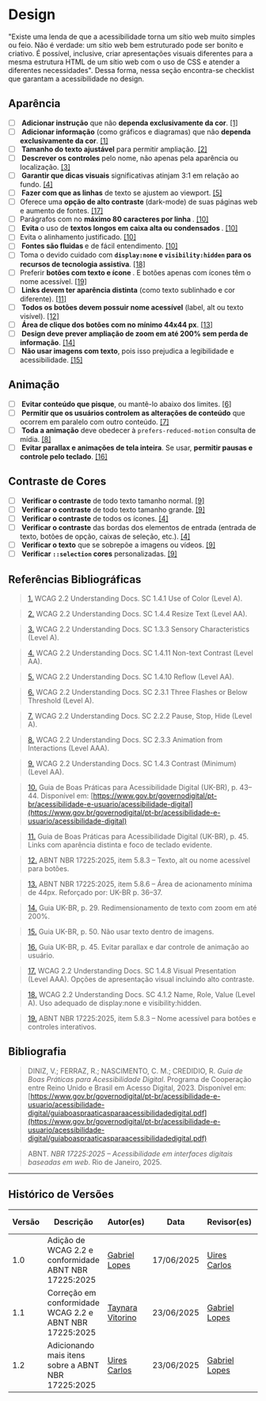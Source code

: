 
# Design

"Existe uma lenda de que a acessibilidade torna um sítio web muito simples ou feio. Não é verdade: um sítio web bem estruturado pode ser bonito e criativo. É possível, inclusive, criar apresentações visuais diferentes para a mesma estrutura HTML de um sítio web com o uso de CSS e atender a diferentes necessidades". Dessa forma, nessa seção encontra-se checklist que garantam a acessibilidade no design.

## Aparência

* [ ] <b> Adicionar instrução</b> que não <b>dependa exclusivamente da cor</b>. <a id="TEC1" href="#RP1">[1]</a>
* [ ] <b> Adicionar informação</b> (como gráficos e diagramas) que não <b>dependa exclusivamente da cor</b>. <a id="TEC1" href="#RP1">[1]</a>
* [ ] <b> Tamanho do texto ajustável</b> para permitir ampliação. <a id="TEC2" href="#RP2">[2]</a>
* [ ] <b> Descrever os controles</b> pelo nome, não apenas pela aparência ou localização. <a id="TEC3" href="#RP3">[3]</a>
* [ ] <b> Garantir que dicas visuais</b> significativas atinjam 3:1 em relação ao fundo. <a id="TEC4" href="#RP4">[4]</a>
* [ ] <b> Fazer com que as linhas</b> de texto se ajustem ao viewport. <a id="TEC5" href="#RP5">[5]</a>
* [ ] Oferece uma <b> opção de alto contraste </b> (dark-mode) de suas páginas web e aumento de fontes. <a id="TEC17" href="#RP17">[17]</a>
* [ ] Parágrafos com no <b> máximo 80 caracteres por linha </b>. <a id="TEC10" href="#RP10">[10]</a>
* [ ] <b> Evita </b> o uso de <b> textos longos em caixa alta ou condensados </b>. <a id="TEC10" href="#RP10">[10]</a>
* [ ] Evita o alinhamento justificado. <a id="TEC10" href="#RP10">[10]</a>
* [ ] <b> Fontes são fluidas </b> e de fácil entendimento. <a id="TEC10" href="#RP10">[10]</a>
* [ ] Toma o devido cuidado com <b>`display:none` e `visibility:hidden` para os recursos de tecnologia assistiva</b>. <a id="TEC18" href="#RP18">[18]</a>
* [ ] Preferir <b> botões com texto e ícone </b>. E botões apenas com ícones têm o nome acessível. <a id="TEC19" href="#RP19">[19]</a>
* [ ] <b> Links devem ter aparência distinta</b> (como texto sublinhado e cor diferente). <a id="TEC11" href="#RP11">[11]</a>
* [ ] <b> Todos os botões devem possuir nome acessível</b> (label, alt ou texto visível). <a id="TEC12" href="#RP12">[12]</a>
* [ ] <b> Área de clique dos botões com no mínimo 44x44 px</b>. <a id="TEC13" href="#RP13">[13]</a>
* [ ] <b> Design deve prever ampliação de zoom em até 200% sem perda de informação</b>. <a id="TEC14" href="#RP14">[14]</a>
* [ ] <b> Não usar imagens com texto</b>, pois isso prejudica a legibilidade e acessibilidade. <a id="TEC15" href="#RP15">[15]</a>

## Animação

* [ ] <b> Evitar conteúdo que pisque</b>, ou mantê-lo abaixo dos limites. <a id="TEC6" href="#RP6">\[6]</a>
* [ ] <b> Permitir que os usuários controlem as alterações de conteúdo</b> que ocorrem em paralelo com outro conteúdo. <a id="TEC7" href="#RP7">\[7]</a>
* [ ] <b> Toda a animação</b> deve obedecer à `prefers-reduced-motion` consulta de mídia. <a id="TEC8" href="#RP8">\[8]</a>
* [ ] <b> Evitar parallax e animações de tela inteira</b>. Se usar, <b>permitir pausas e controle pelo teclado</b>. <a id="TEC16" href="#RP16">\[16]</a>

## Contraste de Cores

* [ ] <b> Verificar o contraste</b> de  todo texto tamanho normal. <a id="TEC9" href="#RP9">[9]</a>
* [ ] <b> Verificar o contraste</b> de todo texto tamanho grande. <a id="TEC9" href="#RP9">[9]</a>
* [ ] <b> Verificar o contraste</b> de todos os ícones. <a id="TEC4" href="#RP4">[4]</a>
* [ ] <b> Verificar o contraste</b> das bordas dos elementos de entrada (entrada de texto, botões de opção, caixas de seleção, etc.). <a id="TEC4" href="#RP4">[4]</a>
* [ ] <b> Verificar o texto</b> que se sobrepõe a imagens ou vídeos. <a id="TEC9" href="#RP9">[9]</a>
* [ ] <b> Verificar `::selection` cores</b> personalizadas. <a id="TEC9" href="#RP9">[9]</a>

## Referências Bibliográficas

> <a id="RP1" href="#TEC1">1.</a> WCAG 2.2 Understanding Docs. SC 1.4.1 Use of Color (Level A).

> <a id="RP2" href="#TEC2">2.</a> WCAG 2.2 Understanding Docs. SC 1.4.4 Resize Text (Level AA).

> <a id="RP3" href="#TEC3">3.</a> WCAG 2.2 Understanding Docs. SC 1.3.3 Sensory Characteristics (Level A).

> <a id="RP4" href="#TEC4">4.</a> WCAG 2.2 Understanding Docs. SC 1.4.11 Non-text Contrast (Level AA).

> <a id="RP5" href="#TEC5">5.</a> WCAG 2.2 Understanding Docs. SC 1.4.10 Reflow (Level AA).

> <a id="RP6" href="#TEC6">6.</a> WCAG 2.2 Understanding Docs. SC 2.3.1 Three Flashes or Below Threshold (Level A).

> <a id="RP7" href="#TEC7">7.</a> WCAG 2.2 Understanding Docs. SC 2.2.2 Pause, Stop, Hide (Level A).

> <a id="RP8" href="#TEC8">8.</a> WCAG 2.2 Understanding Docs. SC 2.3.3 Animation from Interactions (Level AAA).

> <a id="RP9" href="#TEC9">9.</a> WCAG 2.2 Understanding Docs. SC 1.4.3 Contrast (Minimum) (Level AA).

> <a id="RP10" href="#TEC10">10.</a> Guia de Boas Práticas para Acessibilidade Digital (UK-BR), p. 43–44. Disponível em: [https://www.gov.br/governodigital/pt-br/acessibilidade-e-usuario/acessibilidade-digital](https://www.gov.br/governodigital/pt-br/acessibilidade-e-usuario/acessibilidade-digital)

> <a id="RP11" href="#TEC11">11.</a> Guia de Boas Práticas para Acessibilidade Digital (UK-BR), p. 45. Links com aparência distinta e foco de teclado evidente.

> <a id="RP12" href="#TEC12">12.</a> ABNT NBR 17225:2025, item 5.8.3 – Texto, alt ou nome acessível para botões.

> <a id="RP13" href="#TEC13">13.</a> ABNT NBR 17225:2025, item 5.8.6 – Área de acionamento mínima de 44px. Reforçado por: UK-BR p. 36–37.

> <a id="RP14" href="#TEC14">14.</a> Guia UK-BR, p. 29. Redimensionamento de texto com zoom em até 200%.

> <a id="RP15" href="#TEC15">15.</a> Guia UK-BR, p. 50. Não usar texto dentro de imagens.

> <a id="RP16" href="#TEC16">16.</a> Guia UK-BR, p. 45. Evitar parallax e dar controle de animação ao usuário.

> <a id="RP17" href="#TEC17">17.</a> WCAG 2.2 Understanding Docs. SC 1.4.8 Visual Presentation (Level AAA). Opções de apresentação visual incluindo alto contraste.

> <a id="RP18" href="#TEC18">18.</a> WCAG 2.2 Understanding Docs. SC 4.1.2 Name, Role, Value (Level A). Uso adequado de display:none e visibility:hidden.

> <a id="RP19" href="#TEC19">19.</a> ABNT NBR 17225:2025, item 5.8.3 – Nome acessível para botões e controles interativos.

## Bibliografia

> DINIZ, V.; FERRAZ, R.; NASCIMENTO, C. M.; CREDIDIO, R. *Guia de Boas Práticas para Acessibilidade Digital*. Programa de Cooperação entre Reino Unido e Brasil em Acesso Digital, 2023.
> Disponível em: [https://www.gov.br/governodigital/pt-br/acessibilidade-e-usuario/acessibilidade-digital/guiaboaspraaticasparaacessibilidadedigital.pdf](https://www.gov.br/governodigital/pt-br/acessibilidade-e-usuario/acessibilidade-digital/guiaboaspraaticasparaacessibilidadedigital.pdf)

> ABNT. *NBR 17225:2025 – Acessibilidade em interfaces digitais baseadas em web*. Rio de Janeiro, 2025.

---

## Histórico de Versões

| Versão | Descrição | Autor(es) | Data | Revisor(es) | Data de revisão |
|--------|-----------|-----------|------|-------------|-----------------|
| 1.0 | Adição de WCAG 2.2 e conformidade ABNT NBR 17225:2025 | [Gabriel Lopes](https://github.com/BrzGab) | 17/06/2025 | [Uires Carlos](https://github.com/uires2023) | 17/06/2025 |
| 1.1 | Correção em conformidade WCAG 2.2 e ABNT NBR 17225:2025 | [Taynara Vitorino](https://github.com/taybalau) | 23/06/2025 | [Gabriel Lopes](https://github.com/BrzGab) | 23/06/2025 |
| 1.2 | Adicionando mais itens sobre a ABNT NBR 17225:2025 | [Uires Carlos](https://github.com/uires2023) | 23/06/2025 | [Gabriel Lopes](https://github.com/BrzGab) | 23/06/2025 |